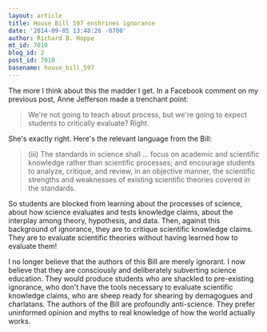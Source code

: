 ```yaml
---
layout: article
title: House Bill 597 enshrines ignorance
date: '2014-09-05 13:48:26 -0700'
author: Richard B. Hoppe
mt_id: 7010
blog_id: 2
post_id: 7010
basename: house_bill_597
---
```

The more I think about this the madder I get. In a Facebook comment on my previous post, Anne Jefferson made a trenchant point:

> We're not going to teach about process, but we're going to expect students to critically evaluate? Right.

She's exactly right. Here's the relevant language from the Bill:

> (iii) The standards in science shall ... focus on academic and scientific knowledge rather than scientific processes; and encourage students to analyze, critique, and review, in an objective manner, the scientific strengths and weaknesses of existing scientific theories covered in the standards.

So students are blocked from learning about the processes of science, about how science evaluates and tests knowledge claims, about the interplay among theory, hypothesis, and data. Then, against this background of ignorance, they are to critique scientific knowledge claims. They are to evaluate scientific theories without having learned how to evaluate them! 

I no longer believe that the authors of this Bill are merely ignorant. I now believe that they are consciously and deliberately subverting science education. They would produce students who are shackled to pre-existing ignorance, who don't have the tools necessary to evaluate scientific knowledge claims, who are sheep ready for shearing by demagogues and charlatans. The authors of the Bill are profoundly anti-science. They prefer uninformed opinion and myths to real knowledge of how the world actually works.
